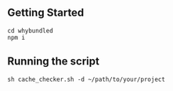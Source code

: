 ## Getting Started

```
cd whybundled
npm i
```

## Running the script

```
sh cache_checker.sh -d ~/path/to/your/project
```
